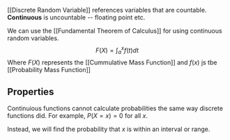 [[Discrete Random Variable]] references variables that are countable. **Continuous** is uncountable -- floating point etc. 

We can use the [[Fundamental Theorem of Calculus]] for using continuous random variables. 
$$F(X) = \int_a^xf(t)dt$$
Where $F(X)$ represents the [[Cummulative Mass Function]] and $f(x)$ js tbe [[Probability Mass Function]]


## Properties

Continuious functions cannot calculate probabilities the same way discrete functions did. For example, $P(X=x) = 0$ for all $x$.

Instead, we will find the probability that $x$ is within an interval or range.

